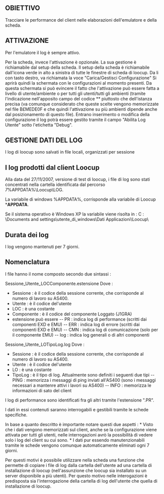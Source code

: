 ## OBIETTIVO

Tracciare le performance del client nelle elaborazioni dell'emulatore e della scheda.

## ATTIVAZIONE

Per l'emulatore il log è sempre attivo.

Per la scheda, invece l'attivazione è opzionale.
La sua gestione è richiamabile dal setup della scheda.
Il setup della scheda è richiamabile dall'icona verde in alto a sinistra di tutte le finestre di scheda di loocup.
Da li con tasto destro, va richiamata la voce "Carica/Gestisci Configurazione"
Si aprirà quindi la schermata con le configurazioni al momento presenti. Da questa schermata si può evincere il fatto che l'attivazione può essere fatta a livello di utente/ambiente o per tutti gli utenti/tutti gli ambienti (tramite l'indicazione nell'apposito campo del codice \*\* piuttosto che dell'istanza precisa (va comunque considerato che queste scelte vengono memorizzate nel file B£MEDE0F e che quindi l'attivazione su più ambienti dipende anche dal posizionamento di questo file).
Entrano inserimento o modifica della configurazione il log potrà essere gestito tramite il campo "Abilita Log Utente" sotto l'etichetta "Debug".

## GESTIONE DATI DEL LOG

I log di loocup sono salvati in  file locali, organizzati per sessione
## I log prodotti dal client Loocup
Alla data del 27/11/2007, versione di test di loocup, i file di log sono stati concentrati nella cartella identificata dal percorso
_7_%APPDATA%\Loocup\LOG.

La variabile di windows %APPDATA%, corrisponde alla variabile di Loocup ***APPDATA**.

Se il sistema operativo è Windows XP la variabile viene risolta in : 
C : \Documents and settings\utente_di_windows\Dati Applicazioni\Loocup\
## Durata dei log
I log vengono mantenuti per 7 giorni.
## Nomenclatura
I file hanno  il nome composto secondo due sintassi : 

Sessione_Utente_LOCComponente.estensione
Dove : 

- Sessione :  è il codice della sessione corrente, che corrisponde al numero di lavoro su AS400.
- Utente :  è il codice del'utente
- LOC :  è una costante
- Componente :  è il codice del componente Loggato (J1GRA)
- estensione può essere
-- PR :  indica log di performance (scritti dai componenti EXD e EMU)
-- ERR :  indica log di errore (scritti dai componenti EXD e EMU)
-- CMN :  indica log di comunicazione (solo per il componente EMU)
-- log :  indica log generali o di altri componenti


Sessione_Utente_LOTipoLog.log
Dove : 

- Sessione :  è il codice della sessione corrente, che corrisponde al numero di lavoro su AS400.
- Utente :  è il codice del'utente
- LO :  è una costante
- TipoLog :  è il tipo di log. Attualmente sono definiti i seguenti due tipi
-- PING :  memorizza i messaggi di ping inviati all'AS400 (sono i messaggi necessari a mantenre attivi i lavori su AS400)
-- INFO :  memorizza le informazioni di sato del client


I log di performance sono identificati fra gli altri tramite l'estensione ".PR".

I dati in essi contenuti saranno interrogabili e gestibili tramite le schede specifiche.

In base a quanto descritto è importante notare questi due aspetti : 
\* Visto che i dati vengono memorizzati sul client, anche se la configurazione viene attivata per tutti gli utenti, nelle interrogazioni avrò la possibilità di vedere solo i log del client su cui sono.
\* I dati pur essendo manutenzionabili tramite le schede vengono comunque automaticamente eliminati ogni 7 giorni.

Per questi motivi è possibile utilizzare nella scheda una  funzione che permette di copiare i file di log dalla cartella dell'utente ad una cartella di installazione di loocup (nell'assunzione che loocup sia installato su un server disponibile a più utenti). Per questo motivo nelle interogazioni è predisposta sia l'interrogazione della cartella di log dell'utente che quella di installazione di loocup.



